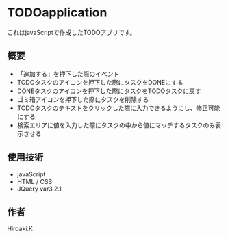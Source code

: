 # TODOapplication

これはjavaScriptで作成したTODOアプリです。

## 概要
- 「追加する」を押下した際のイベント
- TODOタスクのアイコンを押下した際にタスクをDONEにする
- DONEタスクのアイコンを押下した際にタスクをTODOタスクに戻す
- ゴミ箱アイコンを押下した際にタスクを削除する
- TODOタスクのテキストをクリックした際に入力できるようにし、修正可能にする
- 検索エリアに値を入力した際にタスクの中から値にマッチするタスクのみ表示させる
  

## 使用技術
- javaScript
- HTML / CSS
- JQuery var3.2.1


## 作者
Hiroaki.K
